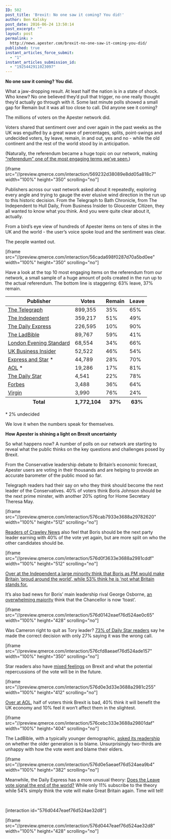 ```yaml
---
ID: 502
post_title: 'Brexit: No one saw it coming? You did!'
author: Ben Kalsky
post_date: 2016-06-24 13:50:14
post_excerpt: ""
layout: post
permalink: >
  http://news.apester.com/brexit-no-one-saw-it-coming-you-did/
published: true
instant_articles_force_submit:
  - "1"
instant_articles_submission_id:
  - "1925442911023097"
---
```

<strong>No one saw it coming? You did.</strong>

What a jaw-dropping result. At least half the nation is in a state of shock. Who knew? No one believed they’d pull that trigger, no one really thought they’d actually go through with it. Some last minute polls showed a small gap for Remain but it was all too close to call. Did anyone see it coming?
<div id="5886305e8ab36a3115d0b5fe" class="apester-media"><script async src="//static.apester.com/js/embed/v2.0/apester-javascript-embed.min.js"></script></div>
The millions of voters on the Apester network did.

Voters shared that sentiment over and over again in the past weeks as the UK was engulfed by a great wave of percentages, splits, point-swings and undecided voters, by leave, remain, in and out, yes and no - while the old continent and the rest of the world stood by in anticipation.

(Naturally, the referendum became a huge topic on our network, making <a href="http://news.apester.com/brexit-if-you-ask-it-they-will-come-and-engage/" target="_blank">“referendum” one of the most engaging terms we’ve seen.</a>)

[iframe src="//preview.qmerce.com/interaction/569232d38089e8dd05a818c7" width="100%" height="350" scrolling="no"]

Publishers across our vast network asked about it repeatedly, exploring every angle and trying to gauge the ever elusive wind direction in the run up to this historic decision. From the Telegraph to Bath Chronicle, from The Independent to Hull Daily, From Business Insider to Gloucester Citizen, they all wanted to know what you think. And you were quite clear about it, actually.

From a bird’s eye view of hundreds of Apester items on tens of sites in the UK and the world - the user’s voice spoke loud and the sentiment was clear.

The people wanted out.

[iframe src="//preview.qmerce.com/interaction/56cada698f0287d70a5bd0ee" width="100%" height="350" scrolling="no"]

Have a look at the top 10 most engaging items on the referendum from our network, a small sample of a huge amount of polls created in the run up to the actual referendum. The bottom line is staggering: 63% leave, 37% remain.
<div class="table-responsive">
<table class="table table-bordered table-hover">
<thead>
<tr class="active">
<th>Publisher</th>
<th>Votes</th>
<th>Remain</th>
<th>Leave</th>
</tr>
</thead>
<tbody>
<tr>
<td><a href="http://www.telegraph.co.uk/news/newstopics/eureferendum/12206760/The-pro-EU-minister-trying-to-impress-the-young...-by-talking-about-the-Twitters.html" target="_blank">The Telegraph</a></td>
<td>899,355</td>
<td>35%</td>
<td>65%</td>
</tr>
<tr>
<td><a href="http://www.independent.co.uk/news/uk/politics/eu-referendum-poll-brexit-leave-campaign-10-point-lead-remain-boris-johnson-nigel-farage-david-a7075131.html" target="_blank">The Independent</a></td>
<td>359,217</td>
<td>51%</td>
<td>49%</td>
</tr>
<tr>
<td><a href="http://www.express.co.uk/news/politics/674984/Fury-John-Major-absurd-claim-Brexit-camp-misleading-voters" target="_blank">The Daily Express</a></td>
<td>226,595</td>
<td>10%</td>
<td>90%</td>
</tr>
<tr>
<td><a href="http://beta.theladbible.com/more/politics-heres-how-british-celebrities-are-voting-20160622" target="_blank">The LadBible</a></td>
<td>89,767</td>
<td>59%</td>
<td>41%</td>
</tr>
<tr>
<td><a href="http://www.standard.co.uk/news/politics/almost-half-of-londons-tory-mps-back-boris-call-for-brexit-a3186926.html" target="_blank">London Evening Standard</a></td>
<td>68,554</td>
<td>34%</td>
<td>66%</td>
</tr>
<tr>
<td><a href="http://uk.businessinsider.com/green-eu-referendum-not-legally-binding-brexit-2016-6" target="_blank">UK Business Insider</a></td>
<td>52,522</td>
<td>46%</td>
<td>54%</td>
</tr>
<tr>
<td><a href="http://www.expressandstar.com/news/politics/2016/06/08/latest-eu-referendum-poll-of-polls-remain-edges-brexit-as-government-extends-registration-deadline/" target="_blank">Express and Star</a> *</td>
<td>44,789</td>
<td>28%</td>
<td>70%</td>
</tr>
<tr>
<td><a href="http://www.aol.co.uk/news/2016/05/19/how-do-you-intend-to-vote-on-june-23/" target="_blank">AOL</a> *</td>
<td>19,286</td>
<td>17%</td>
<td>81%</td>
</tr>
<tr>
<td><a href="//www.dailystar.co.uk/news/latest-news/524017/Nigel-Farage-Jo-Cox-vote-leave-Brexit-Eu-migrant-poster-breaking-point" target="_blank">The Daily Star</a></td>
<td>4,541</td>
<td>22%</td>
<td>78%</td>
</tr>
<tr>
<td><a href="http://www.forbes.com/sites/katiesola/2016/06/22/brexit-poll-shows-80-of-americans-think-britain-should-leave-eu/#4cb2dda662b6" target="_blank">Forbes</a></td>
<td>3,488</td>
<td>36%</td>
<td>64%</td>
</tr>
<tr>
<td><a href="https://www.virgin.com/richard-branson/why-uk-should-remain-eu" target="_blank">Virgin</a></td>
<td>3,990</td>
<td>76%</td>
<td>24%</td>
</tr>
</tbody>
<tfoot>
<tr class="active">
<th>Total</th>
<th>1,772,104</th>
<th>37%</th>
<th>63%</th>
</tr>
</tfoot>
</table>
</div>
<p class="table-caption">* 2% undecided</p>
We love it when the numbers speak for themselves.

<strong>How Apester is shining a light on Brexit uncertainty</strong>

So what happens now? A number of polls on our network are starting to reveal what the public thinks on the key questions and challenges posed by Brexit.

From the Conservative leadership debate to Britain’s economic forecast, Apester users are voting in their thousands and are helping to provide an accurate barometer of the public mood so far.

Telegraph readers had their say on who they think should become the next leader of the Conservatives. 40% of voters think Boris Johnson should be the next prime minster, with another 20% opting for Home Secretary Theresa May.

[iframe src="//preview.qmerce.com/interaction/576cab7933e3688a29782620" width="100%" height="512" scrolling="no"]

<a href="http://www.crawleynews.co.uk/who-is-favourite-to-be-the-next-prime-minister/story-29439655-detail/story.html" target="_blank">Readers of Crawley News</a> also feel that Boris should be the next party leader earning with 40% of the vote yet again, but are more split on who the other candidates should be.

[iframe src="//preview.qmerce.com/interaction/576d0f3633e3688a2981cddf" width="100%" height="512" scrolling="no"]

<a href="http://www.independent.co.uk/news/uk/politics/brexit-boris-johnson-speech-in-full-eu-referendum-who-will-be-next-prime-minister-uk-a7100566.html" target="_blank">Over at the Independent a large minority think that Boris as PM would make Britain ‘proud around the world’, while 53% think he is ‘not what Britain stands for.</a>

It’s also bad news for Boris’ main leadership rival George Osborne, <a href="http://www.telegraph.co.uk/news/2016/06/24/so-long-george-osborne-the-so-called-master-strategist/" target="_blank">an overwhelming majority</a> think that the Chancellor is now ‘toast’.

[iframe src="//preview.qmerce.com/interaction/576d0142eaef76d524ae0c65" width="100%" height="428" scrolling="no"]

Was Cameron right to quit as Tory leader? <a href="http://www.dailystar.co.uk/news/latest-news/525273/Conspiracy-Brexit-vote-counter-rigging-EU-referendum-Britain-UK" target="_blank">73% of Daily Star readers</a> say he made the correct decision with only 27% saying it was the wrong call.

[iframe src="//preview.qmerce.com/interaction/576cfd8aeaef76d524ade157" width="100%" height="350" scrolling="no"]

Star readers also have <a href="http://www.dailystar.co.uk/news/latest-news/525276/EU-Brexit-leave-jean-claude-juncker-reaction-european-union-Britain-UK" target="_blank">mixed feelings</a> on Brexit and what the potential repercussions of the vote will be in the future.

[iframe src="//preview.qmerce.com/interaction/576d0e3d33e3688a2981c255" width="100%" height="412" scrolling="no"]

<a href="http://money.aol.co.uk/2016/06/24/results-are-in-britain-will-leave-the-eu-what-will-it-mean-fo/" target="_blank">Over at AOL</a>, half of voters think Brexit is bad, 40% think it will benefit the UK economy and 10% feel it won’t affect them in the slightest.

[iframe src="//preview.qmerce.com/interaction/576cebc333e3688a29801daf" width="100%" height="404" scrolling="no"]

The LadBible, with a typically younger demographic, <a href="http://www.theladbible.com/articles/this-chart-regarding-age-group-and-the-eu-referendum-is-really-pissing-people-off-240616" target="_blank">asked its readership</a> on whether the older generation is to blame. Unsurprisingly two-thirds are unhappy with how the vote went and blame their elders.

[iframe src="//preview.qmerce.com/interaction/576d0e5aeaef76d524aea9b4" width="100%" height="382" scrolling="no"]

Meanwhile, the Daily Express has a more unusual theory: <a href="http://www.express.co.uk/news/weird/683027/BEGINNING-OF-THE-END-Shock-claims-Brexit-vote-signals-start-of-THE-RAPTURE" target="_blank">Does the Leave vote signal the end of the world?</a> While only 11% subscribe to the theory while 54% simply think the vote will make Great Britain again. Time will tell!

&nbsp;

[interaction id="576d0447eaef76d524ae32d8"]

[iframe src="//preview.qmerce.com/interaction/576d0447eaef76d524ae32d8" width="100%" height="428" scrolling="no"]